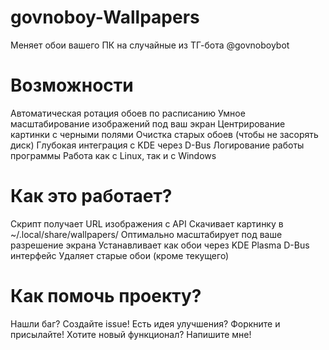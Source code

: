 # govnoboy-Wallpapers
Меняет обои вашего ПК на случайные из ТГ-бота @govnoboybot

# Возможности
Автоматическая ротация обоев по расписанию
Умное масштабирование изображений под ваш экран
Центрирование картинки с черными полями
Очистка старых обоев (чтобы не засорять диск)
Глубокая интеграция с KDE через D-Bus
Логирование работы программы
Работа как с Linux, так и с Windows

# Как это работает?
Скрипт получает URL изображения с API
Скачивает картинку в ~/.local/share/wallpapers/
Оптимально масштабирует под ваше разрешение экрана
Устанавливает как обои через KDE Plasma D-Bus интерфейс
Удаляет старые обои (кроме текущего)

# Как помочь проекту?
Нашли баг? Создайте issue!
Есть идея улучшения? Форкните и присылайте!
Хотите новый функционал? Напишите мне!
